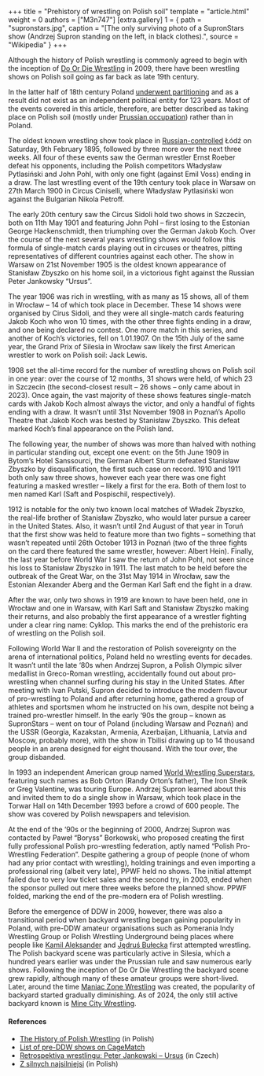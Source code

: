 +++
title = "Prehistory of wrestling on Polish soil"
template = "article.html"
weight = 0
authors = ["M3n747"]
[extra.gallery]
1 = { path = "supronstars.jpg", caption = "[The only surviving photo of a SupronStars show (Andrzej Supron standing on the left, in black clothes).", source = "Wikipedia" }
+++

Although the history of Polish wrestling is commonly agreed to begin with the inception of [Do Or Die Wrestling](@/o/ddw.md) in 2009, there have been wrestling shows on Polish soil going as far back as late 19th century.

<!-- more -->

In the latter half of 18th century Poland [underwent partitioning][rozbiory] and as a result did not exist as an independent political entity for 123 years. Most of the events covered in this article, therefore, are better described as taking place on Polish soil (mostly under [Prussian occupation][zabor-pruski]) rather than in Poland.

The oldest known wrestling show took place in [Russian-controlled][zabor-rosyjski] Łódź on Saturday, 9th February 1895, followed by three more over the next three weeks. All four of these events saw the German wrestler Ernst Roeber defeat his opponents, including the Polish competitors Władysław Pytlasiński and John Pohl, with only one fight (against Emil Voss) ending in a draw. The last wrestling event of the 19th century took place in Warsaw on 27th March 1900 in Circus Ciniselli, where Władysław Pytlasiński won against the Bulgarian Nikola Petroff.

The early 20th century saw the Circus Sidoli hold two shows in Szczecin, both on 11th May 1901 and featuring John Pohl – first losing to the Estonian George Hackenschmidt, then triumphing over the German Jakob Koch. Over the course of the next several years wrestling shows would follow this formula of single-match cards playing out in circuses or theatres, pitting representatives of different countries against each other. The show in Warsaw on 21st November 1905 is the oldest known appearance of Stanisław Zbyszko on his home soil, in a victorious fight against the Russian Peter Jankowsky “Ursus”.

The year 1906 was rich in wrestling, with as many as 15 shows, all of them in Wrocław – 14 of which took place in December. These 14 shows were organised by Cirus Sidoli, and they were all single-match cards featuring Jakob Koch who won 10 times, with the other three fights ending in a draw, and one being declared no contest. One more match in this series, and another of Koch’s victories, fell on 1.01.1907. On the 15th July of the same year, the Grand Prix of Silesia in Wrocław saw likely the first American wrestler to work on Polish soil: Jack Lewis.

1908 set the all-time record for the number of wrestling shows on Polish soil in one year: over the course of 12 months, 31 shows were held, of which 23 in Szczecin (the second-closest result – 26 shows – only came about in 2023). Once again, the vast majority of these shows features single-match cards with Jakob Koch almost always the victor, and only a handful of fights ending with a draw. It wasn’t until 31st November 1908 in Poznań’s Apollo Theatre that Jakob Koch was bested by Stanisław Zbyszko. This defeat marked Koch’s final appearance on the Polish land.

The following year, the number of shows was more than halved with nothing in particular standing out, except one event: on the 5th June 1909 in Bytom’s Hotel Sanssourci, the German Albert Sturm defeated Stanisław Zbyszko by disqualification, the first such case on record. 1910 and 1911 both only saw three shows, however each year there was one fight featuring a masked wrestler – likely a first for the era. Both of them lost to men named Karl (Saft and Pospischil, respectively).

1912 is notable for the only two known local matches of Władek Zbyszko, the real-life brother of Stanisław Zbyszko, who would later pursue a career in the United States. Also, it wasn’t until 2nd August of that year in Toruń that the first show was held to feature more than two fights – something that wasn’t repeated until 26th October 1913 in Poznań (two of the three fights on the card there featured the same wrestler, however: Albert Hein). Finally, the last year before World War I saw the return of John Pohl, not seen since his loss to Stanisław Zbyszko in 1911. The last match to be held before the outbreak of the Great War, on the 31st May 1914 in Wrocław, saw the Estonian Alexander Aberg and the German Karl Saft end the fight in a draw.

After the war, only two shows in 1919 are known to have been held, one in Wrocław and one in Warsaw, with Karl Saft and Stanisław Zbyszko making their returns, and also probably the first appearance of a wrestler fighting under a clear ring name: Cyklop. This marks the end of the prehistoric era of wrestling on the Polish soil.

Following World War II and the restoration of Polish sovereignty on the arena of international politics, Poland held no wrestling events for decades. It wasn’t until the late ‘80s when Andrzej Supron, a Polish Olympic silver medallist in Greco-Roman wrestling, accidentally found out about pro-wrestling when channel surfing during his stay in the United States. After meeting with Ivan Putski, Supron decided to introduce the modern flavour of pro-wrestling to Poland and after returning home, gathered a group of athletes and sportsmen whom he instructed on his own, despite not being a trained pro-wrestler himself. In the early ‘90s the group – known as SupronStars – went on tour of Poland (including Warsaw and Poznań) and the USSR (Georgia, Kazakstan, Armenia, Azerbaijan, Lithuania, Latvia and Moscow, probably more), with the show in Tbilisi drawing up to 14 thousand people in an arena designed for eight thousand. With the tour over, the group disbanded.

In 1993 an independent American group named [World Wrestling Superstars](@/e/wws/1993-12-14-wws-world-wrestling-superstars.md), featuring such names as Bob Orton (Randy Orton’s father), The Iron Sheik or Greg Valentine, was touring Europe. Andrzej Supron learned about this and invited them to do a single show in Warsaw, which took place in the Torwar Hall on 14th December 1993 before a crowd of 600 people. The show was covered by Polish newspapers and television.

At the end of the ‘90s or the beginning of 2000, Andrzej Supron was contacted by Paweł “Boryss” Borkowski, who proposed creating the first fully professional Polish pro-wrestling federation, aptly named “Polish Pro-Wrestling Federation”. Despite gathering a group of people (none of whom had any prior contact with wrestling), holding trainings and even importing a professional ring (albeit very late), PPWF held no shows. The initial attempt failed due to very low ticket sales and the second try, in 2003, ended when the sponsor pulled out mere three weeks before the planned show. PPWF folded, marking the end of the pre-modern era of Polish wrestling.

Before the emergence of DDW in 2009, however, there was also a transitional period when backyard wrestling began gaining popularity in Poland, with pre-DDW amateur organisations such as Pomerania Indy Wrestling Group or Polish Wrestling Underground being places where people like [Kamil Aleksander](@/w/kamil-aleksander.md) and [Jędruś Bułecka](@/w/jedrus-bulecka.md) first attempted wrestling. The Polish backyard scene was particularly active in Silesia, which a hundred years earlier was under the Prussian rule and saw numerous early shows. Following the inception of Do Or Die Wrestling the backyard scene grew rapidly, although many of these amateur groups were short-lived. Later, around the time [Maniac Zone Wrestling](@/o/mzw.md) was created, the popularity of backyard started gradually diminishing. As of 2024, the only still active backyard known is [Mine City Wrestling](@/o/mcw.md).

#### References
* [The History of Polish Wrestling](https://mywrestling.com.pl/historia-polskiego-wrestlingu-podsumowanie/) (in Polish)
* [List of pre-DDW shows on CageMatch](https://www.cagematch.net/?id=1&view=search&sEventName=&sPromotion=&sDateFromDay=01&sDateFromMonth=01&sDateFromYear=1887&sDateTillDay=31&sDateTillMonth=12&sDateTillYear=2008&sRegion=&sEventType=&sLocation=Polen&sArena=&sAny=)
* [Retrospektiva wrestlingu: Peter Jankowski – Ursus](https://www.muscle-fitness.cz/retrospektiva-wrestlingu-peter-jankowski-ursus/) (in Czech)
* [Z silnych najsilniejsi](https://zsilnychnajsilniejsi.pl/) (in Polish)


[rozbiory]:  https://en.wikipedia.org/wiki/Partitions_of_Poland
[zabor-pruski]: https://en.wikipedia.org/wiki/Prussian_Partition
[zabor-rosyjski]: https://en.wikipedia.org/wiki/Russian_Partition
